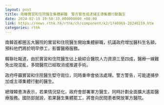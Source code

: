 ```yaml
---
layout: post
title: 南韓實習和住院醫生集體辭職　警方警告或逮捕主導集體行動醫生
date: 2024-02-19 19:50:33.000000000 +08:00
link: https://news.rthk.hk/rthk/ch/component/k2/1740969-20240219.htm
categories: rthk
---
```


南韓首都圈五大醫院的實習和住院醫生開始集體辭職，抗議政府增加醫科生名額，預料他們將於明早停工，影響醫療服務。

韓聯社報道，由於實習和住院醫生佔上級綜合醫院人力資源三至四成，醫療一線難免出現混亂，多間醫院已經取消或推遲手術。

政府呼籲實習和住院醫生堅守崗位，同時重申會依法處理。警方警告，可能逮捕參加或主導集體行動的醫生。

總理韓悳洙表示，若果情況惡化，政府會部署軍方醫生，同時計劃全面擴大遙距醫療服務。國防部就說，若果醫生集體罷工，將會向民間患者開放軍方醫院。
